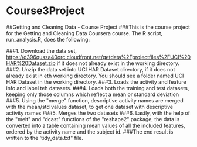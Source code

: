 # Course3Project
##Getting and Cleaning Data - Course Project
###This is the course project for the Getting and Cleaning Data Coursera course. The R script, run_analysis.R, does the following:

###1. Download the data set, https://d396qusza40orc.cloudfront.net/getdata%2Fprojectfiles%2FUCI%20HAR%20Dataset.zip if it does not already exist in the working directory.
###2. Unzip the data set into UCI HAR Dataset directory, if it does not already exist in eth working directory. You should see a folder named UCI HAR Dataset in the working directory.
###3. Loads the activity and feature info and label teh datasets.
###4. Loads both the training and test datasets, keeping only those columns which reflect a mean or standard deviation
###5. Using the "merge" function, descriptive activity names are merged with the mean/std values dataset, to get one dataset with descriptive activity names
###5. Merges the two datasets
###6. Lastly, with the help of the "melt" and "dcast" functions of the "reshape2" package, the data is converted into a table containing mean values of all the included features, ordered by the activity name and the subject id.
###The end result is written to the 'tidy_data.txt" file.
